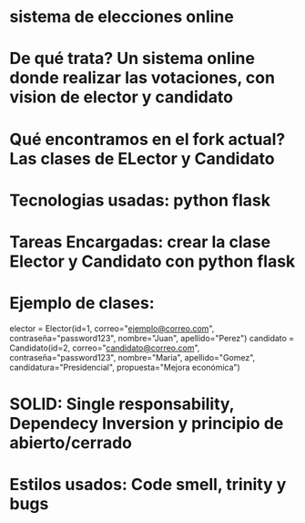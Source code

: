 # sistema de elecciones online 
# De qué trata? Un sistema online donde realizar las votaciones, con vision de elector y candidato
# Qué encontramos en el fork actual? Las clases de ELector y Candidato
# Tecnologias usadas: python flask
# Tareas Encargadas: crear la clase Elector y Candidato con python flask
# Ejemplo de clases: 
elector = Elector(id=1, correo="ejemplo@correo.com", contraseña="password123", nombre="Juan", apellido="Perez")
candidato = Candidato(id=2, correo="candidato@correo.com", contraseña="password123", nombre="Maria", apellido="Gomez",
candidatura="Presidencial", propuesta="Mejora económica")
# SOLID: Single responsability, Dependecy Inversion y principio de abierto/cerrado
# Estilos usados: Code smell, trinity y bugs
